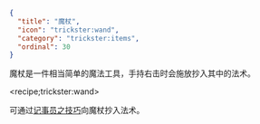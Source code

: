 ```json
{
  "title": "魔杖",
  "icon": "trickster:wand",
  "category": "trickster:items",
  "ordinal": 30
}
```

魔杖是一件相当简单的魔法工具，手持右击时会施放抄入其中的法术。

<recipe;trickster:wand>

可通过[记事员之技巧](^trickster:tricks/basic#4)向魔杖抄入法术。
